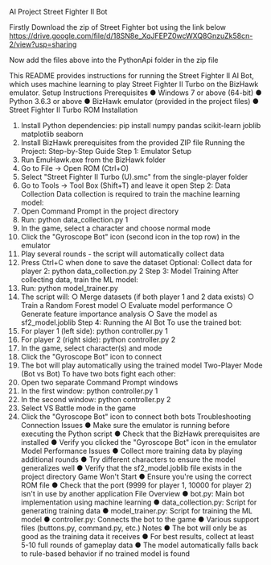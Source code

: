 AI Project Street Fighter II Bot

Firstly Download the zip of Street Fighter bot using the link below
https://drive.google.com/file/d/18SN8e_XqJFEPZ0wcWXQ8GnzuZk58cn-2/view?usp=sharing

Now add the files above into the PythonApi folder in the zip file 

This README provides instructions for running the Street Fighter II AI Bot, which uses machine
learning to play Street Fighter II Turbo on the BizHawk emulator.
Setup Instructions
Prerequisites
● Windows 7 or above (64-bit)
● Python 3.6.3 or above
● BizHawk emulator (provided in the project files)
● Street Fighter II Turbo ROM
Installation
1. Install Python dependencies:
pip install numpy pandas scikit-learn joblib matplotlib seaborn
2. Install BizHawk prerequisites from the provided ZIP file
Running the Project: Step-by-Step Guide
Step 1: Emulator Setup
1. Run EmuHawk.exe from the BizHawk folder
2. Go to File → Open ROM (Ctrl+O)
3. Select "Street Fighter II Turbo (U).smc" from the single-player folder
4. Go to Tools → Tool Box (Shift+T) and leave it open
Step 2: Data Collection
Data collection is required to train the machine learning model:
1. Open Command Prompt in the project directory
2. Run:
python data_collection.py 1
3. In the game, select a character and choose normal mode
4. Click the "Gyroscope Bot" icon (second icon in the top row) in the emulator
5. Play several rounds - the script will automatically collect data
6. Press Ctrl+C when done to save the dataset
Optional: Collect data for player 2:
python data_collection.py 2
Step 3: Model Training
After collecting data, train the ML model:
1. Run:
python model_trainer.py
2. The script will:
○ Merge datasets (if both player 1 and 2 data exists)
○ Train a Random Forest model
○ Evaluate model performance
○ Generate feature importance analysis
○ Save the model as sf2_model.joblib
Step 4: Running the AI Bot
To use the trained bot:
1. For player 1 (left side):
python controller.py 1
2. For player 2 (right side):
python controller.py 2
3. In the game, select character(s) and mode
4. Click the "Gyroscope Bot" icon to connect
5. The bot will play automatically using the trained model
Two-Player Mode (Bot vs Bot)
To have two bots fight each other:
1. Open two separate Command Prompt windows
2. In the first window:
python controller.py 1
3. In the second window:
python controller.py 2
4. Select VS Battle mode in the game
5. Click the "Gyroscope Bot" icon to connect both bots
Troubleshooting
Connection Issues
● Make sure the emulator is running before executing the Python script
● Check that the BizHawk prerequisites are installed
● Verify you clicked the "Gyroscope Bot" icon in the emulator
Model Performance Issues
● Collect more training data by playing additional rounds
● Try different characters to ensure the model generalizes well
● Verify that the sf2_model.joblib file exists in the project directory
Game Won't Start
● Ensure you're using the correct ROM file
● Check that the port (9999 for player 1, 10000 for player 2) isn't in use by another
application
File Overview
● bot.py: Main bot implementation using machine learning
● data_collection.py: Script for generating training data
● model_trainer.py: Script for training the ML model
● controller.py: Connects the bot to the game
● Various support files (buttons.py, command.py, etc.)
Notes
● The bot will only be as good as the training data it receives
● For best results, collect at least 5-10 full rounds of gameplay data
● The model automatically falls back to rule-based behavior if no trained model is found
